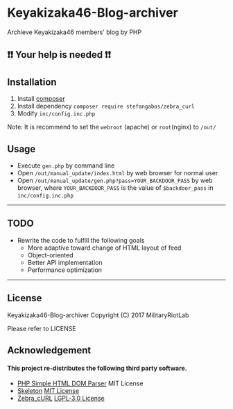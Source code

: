 # Keyakizaka46-Blog-archiver
Archieve Keyakizaka46 members' blog by PHP

## **❗❗ Your help is needed ❗❗**
## Installation
 1. Install [composer](https://getcomposer.org/)
 2. Install dependency
 `composer require stefangabos/zebra_curl`
 3. Modify `inc/config.inc.php`
 
 Note: 
 It is recommend to set the `webroot` (apache) or `root`(nginx) to 
 `/out/`
 
## Usage
* Execute `gen.php` by command line
* Open `/out/manual_update/index.html` by web browser for normal user
* Open `/out/manual_update/gen.php?pass=YOUR_BACKDOOR_PASS` by web browser, where `YOUR_BACKDOOR_PASS` is the value of `$backdoor_pass` in `inc/config.inc.php`

----------
## TODO
* Rewrite the code to fulfill the following goals
	* More adaptive toward change of HTML layout of feed
	* Object-oriented
	* Better API implementation
	* Performance optimization

----------
## License
Keyakizaka46-Blog-archiver Copyright (C) 2017 MilitaryRiotLab

Please refer to LICENSE

## Acknowledgement
#### This project re-distributes the following third party software.
* [PHP Simple HTML DOM Parser](https://sourceforge.net/projects/simplehtmldom/)
MIT License
* [Skeleton](https://github.com/dhg/Skeleton)
[MIT License](https://github.com/dhg/Skeleton/blob/master/LICENSE.md)
* [Zebra_cURL](https://github.com/stefangabos/Zebra_cURL)
[LGPL-3.0 License](https://github.com/stefangabos/Zebra_cURL/blob/master/license.txt)
